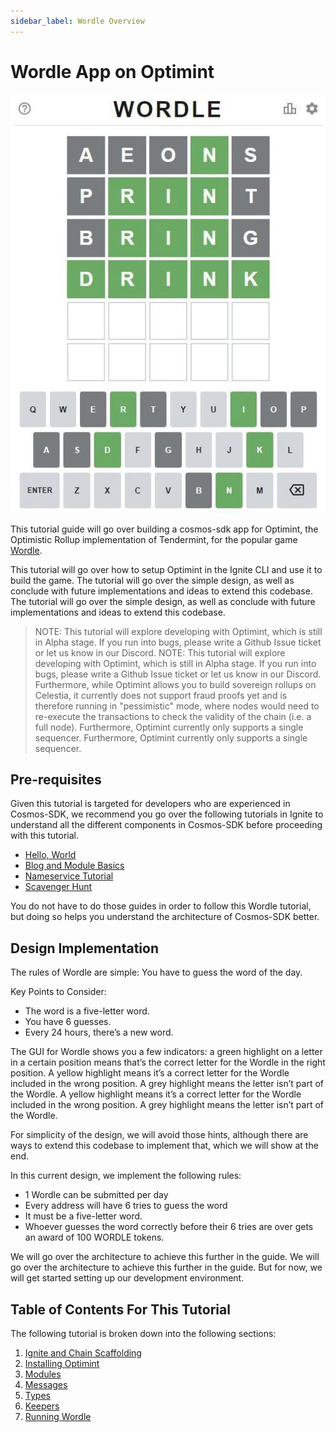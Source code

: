 ```yaml
---
sidebar_label: Wordle Overview
---
```


# Wordle App on Optimint

![mamaki-testnet](/img/wordle.jpg)

This tutorial guide will go over building a cosmos-sdk app for Optimint, the Optimistic Rollup implementation of Tendermint, for the popular game [Wordle](https://www.nytimes.com/games/wordle/index.html).

This tutorial will go over how to setup Optimint in the Ignite CLI and use it to build the game. The tutorial will go over the simple design, as well as conclude with future implementations and ideas to extend this codebase. The tutorial will go over the simple design, as well as conclude with future implementations and ideas to extend this codebase.

> NOTE: This tutorial will explore developing with Optimint, which is still in Alpha stage. If you run into bugs, please write a Github Issue ticket or let us know in our Discord. NOTE: This tutorial will explore developing with Optimint, which is still in Alpha stage. If you run into bugs, please write a Github Issue ticket or let us know in our Discord. Furthermore, while Optimint allows you to build sovereign rollups on Celestia, it currently does not support fraud proofs yet and is therefore running in "pessimistic" mode, where nodes would need to re-execute the transactions to check the validity of the chain (i.e. a full node). Furthermore, Optimint currently only supports a single sequencer. Furthermore, Optimint currently only supports a single sequencer.

## Pre-requisites

Given this tutorial is targeted for developers who are experienced in Cosmos-SDK, we recommend you go over the following tutorials in Ignite to understand all the different components in Cosmos-SDK before proceeding with this tutorial.

* [Hello, World](https://docs.ignite.com/guide/hello)
* [Blog and Module Basics](https://docs.ignite.com/guide/blog)
* [Nameservice Tutorial](https://docs.ignite.com/guide/nameservice)
* [Scavenger Hunt](https://docs.ignite.com/guide/scavenge)

You do not have to do those guides in order to follow this Wordle tutorial, but doing so helps you understand the architecture of Cosmos-SDK better.

## Design Implementation

The rules of Wordle are simple: You have to guess the word of the day.

Key Points to Consider:

* The word is a five-letter word.
* You have 6 guesses.
* Every 24 hours, there’s a new word.

The GUI for Wordle shows you a few indicators: a green highlight on a letter in a certain position means that’s the correct letter for the Wordle in the right position. A yellow highlight means it’s a correct letter for the Wordle included in the wrong position. A grey highlight means the letter isn’t part of the Wordle. A yellow highlight means it’s a correct letter for the Wordle included in the wrong position. A grey highlight means the letter isn’t part of the Wordle.

For simplicity of the design, we will avoid those hints, although there are ways to extend this codebase to implement that, which we will show at the end.

In this current design, we implement the following rules:

* 1 Wordle can be submitted per day
* Every address will have 6 tries to guess the word
* It must be a five-letter word.
* Whoever guesses the word correctly before their 6 tries are over gets an award of 100 WORDLE tokens.

We will go over the architecture to achieve this further in the guide. We will go over the architecture to achieve this further in the guide. But for now, we will get started setting up our development environment.

## Table of Contents For This Tutorial

The following tutorial is broken down into the following sections:

1. [Ignite and Chain Scaffolding](./scaffold-wordle.md)
2. [Installing Optimint](./install-optimint.md)
3. [Modules](./wordle-module.md)
4. [Messages](./wordle-messages.md)
5. [Types](./wordle-types.md)
6. [Keepers](./wordle-keeper.md)
7. [Running Wordle](./run-wordle.md)
